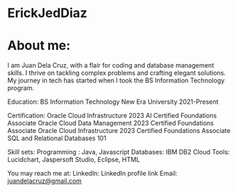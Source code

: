 # ErickJedDiaz
# About me:

I am Juan Dela Cruz, with a flair for coding and database management skills. I thrive on tackling complex problems and crafting elegant solutions. My journey in tech has started when I took the BS Information Technology program.

Education:
BS Information Technology
New Era University
2021-Present

Certification:
Oracle Cloud Infrastructure 2023 AI Certified Foundations Associate
Oracle Cloud Data Management 2023 Certified Foundations Associate
Oracle Cloud Infrastructure 2023 Certified Foundations Associate
SQL and Relational Databases 101

Skill sets:
Programming :  Java, Javascript
Databases: IBM DB2 Cloud
Tools:  Lucidchart, Jaspersoft Studio, Eclipse, HTML

You may reach me at:
LinkedIn: LinkedIn profile link
Email: juandelacruz@gmail.com
